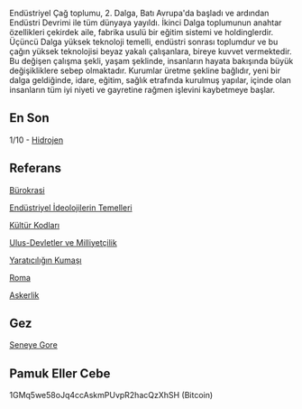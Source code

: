 
Endüstriyel Çağ toplumu, 2. Dalga, Batı Avrupa'da başladı ve ardından
Endüstri Devrimi ile tüm dünyaya yayıldı. İkinci Dalga toplumunun
anahtar özellikleri çekirdek aile, fabrika usulü bir eğitim sistemi ve
holdinglerdir. Üçüncü Dalga yüksek teknoloji temelli, endüstri sonrası
toplumdur ve bu çağın yüksek teknolojisi beyaz yakalı çalışanlara,
bireye kuvvet vermektedir. Bu değişen çalışma şekli, yaşam şeklinde,
insanların hayata bakışında büyük değişikliklere sebep
olmaktadır. Kurumlar üretme şekline bağlıdır, yeni bir dalga
geldiğinde, idare, eğitim, sağlık etrafında kurulmuş yapılar, içinde
olan insanların tüm iyi niyeti ve gayretine rağmen işlevini kaybetmeye
başlar.


## En Son

1/10 - [Hidrojen](/2018/10/hidrojen.md)

## Referans

[Bürokrasi](/2009/04/burokrasi_22.md)

[Endüstriyel İdeolojilerin Temelleri](/2010/06/endustriyel-ideolojilerin-temelleri_2605.md)

[Kültür Kodları](/2006/07/kltr-kodlar.md)

[Ulus-Devletler ve Milliyetçilik](/2013/10/piyonun-aidiyeti.md)

[Yaratıcılığın Kumaşı](/2009/04/yaratclgn-kumas.md)

[Roma](/2018/10/roma.md)

[Askerlik](/2007/08/askerlik.md)

## Gez

[Seneye Gore](years.md)

## Pamuk Eller Cebe 

1GMq5we58oJq4ccAskmPUvpR2hacQzXhSH (Bitcoin)
